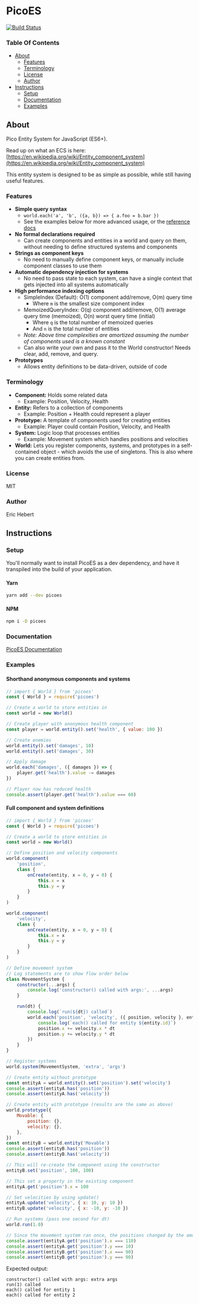 # PicoES

[![Build Status](https://travis-ci.org/ayebear/picoes.svg?branch=master)](https://travis-ci.org/ayebear/picoes)

### Table Of Contents

-   [About](#about)
    -   [Features](#features)
    -   [Terminology](#terminology)
    -   [License](#license)
    -   [Author](#author)
-   [Instructions](#instructions)
    -   [Setup](#setup)
    -   [Documentation](#documentation)
    -   [Examples](#examples)

## About

Pico Entity System for JavaScript (ES6+).

Read up on what an ECS is here: [https://en.wikipedia.org/wiki/Entity_component_system](https://en.wikipedia.org/wiki/Entity_component_system)

This entity system is designed to be as simple as possible, while still having useful features.

### Features

-   **Simple query syntax**
    -   `world.each('a', 'b', ({a, b}) => { a.foo = b.bar })`
	-   See the examples below for more advanced usage, or the [reference docs](https://ayebear.com/picoes/class/src/world.js~World.html#instance-method-each)
-   **No formal declarations required**
    -   Can create components and entities in a world and query on them, without needing to define structured systems and components
-   **Strings as component keys**
    -   No need to manually define component keys, or manually include component classes to use them
-   **Automatic dependency injection for systems**
    -   No need to pass state to each system, can have a single context that gets injected into all systems automatically
-   **High performance indexing options**
    -   SimpleIndex (Default): O(1) component add/remove, O(m) query time
        -   Where `m` is the smallest size component index
    -   MemoizedQueryIndex: O(q) component add/remove, O(1) average query time (memoized), O(n) worst query time (initial)
        -   Where `q` is the total number of memoized queries
        -   And `n` is the total number of entities
    -   _Note: Above time complexities are amortized assuming the number of components used is a known constant_
    -   Can also write your own and pass it to the World constructor! Needs clear, add, remove, and query.
-   **Prototypes**
    -   Allows entity definitions to be data-driven, outside of code

### Terminology

-   **Component:** Holds some related data
    -   Example: Position, Velocity, Health
-   **Entity:** Refers to a collection of components
    -   Example: Position + Health could represent a player
-   **Prototype:** A template of components used for creating entities
    -   Example: Player could contain Position, Velocity, and Health
-   **System:** Logic loop that processes entities
    -   Example: Movement system which handles positions and velocities
-   **World:** Lets you register components, systems, and prototypes in a self-contained object - which avoids the use of singletons. This is also where you can create entities from.

### License

MIT

### Author

Eric Hebert

## Instructions

### Setup

You'll normally want to install PicoES as a dev dependency, and have it transpiled into the build of your application.

#### Yarn

```bash
yarn add --dev picoes
```

#### NPM

```bash
npm i -D picoes
```

### Documentation

[PicoES Documentation](https://ayebear.com/picoes)

### Examples

#### Shorthand anonymous components and systems

```javascript
// import { World } from 'picoes'
const { World } = require('picoes')

// Create a world to store entities in
const world = new World()

// Create player with anonymous health component
const player = world.entity().set('health', { value: 100 })

// Create enemies
world.entity().set('damages', 10)
world.entity().set('damages', 30)

// Apply damage
world.each('damages', ({ damages }) => {
	player.get('health').value -= damages
})

// Player now has reduced health
console.assert(player.get('health').value === 60)
```

#### Full component and system definitions

```javascript
// import { World } from 'picoes'
const { World } = require('picoes')

// Create a world to store entities in
const world = new World()

// Define position and velocity components
world.component(
	'position',
	class {
		onCreate(entity, x = 0, y = 0) {
			this.x = x
			this.y = y
		}
	}
)

world.component(
	'velocity',
	class {
		onCreate(entity, x = 0, y = 0) {
			this.x = x
			this.y = y
		}
	}
)

// Define movement system
// Log statements are to show flow order below
class MovementSystem {
	constructor(...args) {
		console.log('constructor() called with args:', ...args)
	}

	run(dt) {
		console.log(`run(${dt}) called`)
		world.each('position', 'velocity', ({ position, velocity }, entity) => {
			console.log(`each() called for entity ${entity.id}`)
			position.x += velocity.x * dt
			position.y += velocity.y * dt
		})
	}
}

// Register systems
world.system(MovementSystem, 'extra', 'args')

// Create entity without prototype
const entityA = world.entity().set('position').set('velocity')
console.assert(entityA.has('position'))
console.assert(entityA.has('velocity'))

// Create entity with prototype (results are the same as above)
world.prototype({
	Movable: {
		position: {},
		velocity: {},
	},
})
const entityB = world.entity('Movable')
console.assert(entityB.has('position'))
console.assert(entityB.has('velocity'))

// This will re-create the component using the constructor
entityB.set('position', 100, 100)

// This set a property in the existing component
entityA.get('position').x = 100

// Set velocities by using update()
entityA.update('velocity', { x: 10, y: 10 })
entityB.update('velocity', { x: -10, y: -10 })

// Run systems (pass one second for dt)
world.run(1.0)

// Since the movement system ran once, the positions changed by the amount of their velocity
console.assert(entityA.get('position').x === 110)
console.assert(entityA.get('position').y === 10)
console.assert(entityB.get('position').x === 90)
console.assert(entityB.get('position').y === 90)
```

Expected output:

```
constructor() called with args: extra args
run(1) called
each() called for entity 1
each() called for entity 2
```
